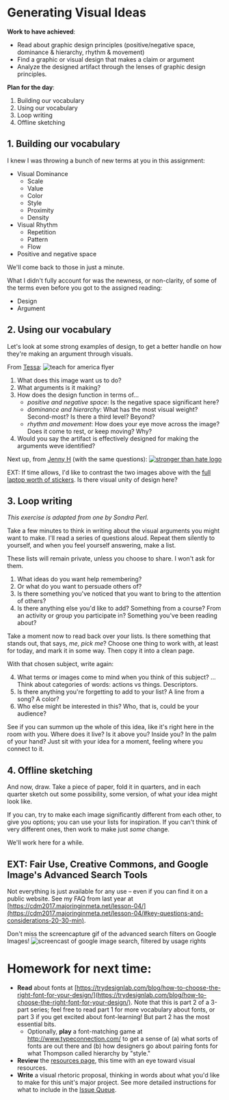 # Generating Visual Ideas

**Work to have achieved**:

* Read about graphic design principles (positive/negative space, dominance & hierarchy, rhythm & movement)
* Find a graphic or visual design that makes a claim or argument
* Analyze the designed artifact through the lenses of graphic design principles.

**Plan for the day**:

1. Building our vocabulary
2. Using our vocabulary
3. Loop writing
4. Offline sketching


## 1. Building our vocabulary

I knew I was throwing a bunch of new terms at you in this assignment:

* Visual Dominance <!-- what draws the eye? -->
   - Scale <!-- big -->
   - Value <!-- dark/intense -->
   - Color <!-- contrast -->
   - Style <!-- contrast -->
   - Proximity <!-- isolation -->
   - Density <!-- contrast -->
* Visual Rhythm
   - Repetition <!-- establish unity -->
   - Pattern <!-- establish backdrop for contrast -->
   - Flow <!-- variation set against similarities; use of line -->
* Positive and negative space

We'll come back to those in just a minute.

What I didn't fully account for was the newness, or non-clarity, of some of the terms even before you got to the assigned reading:

* Design <!-- someone had to make a choice -->
* Argument <!-- there should be an idea beyond the pure visual layout: I'm not looking for a *purely* aesthetic analysis -->

<!--
Some of the posts were really awesome, check-plus kinds of things; I've added my thumbs up (which isn't something I always do, but).
-->

## 2. Using our vocabulary
Let's look at some strong examples of design, to get a better handle on how they're making an argument through visuals.

From [Tessa](https://github.com/pitt-cdm/miller2019spring/issues/8#issuecomment-460731339):
<img src="https://user-images.githubusercontent.com/46493372/52292241-498bf480-2942-11e9-9b61-415df5d2a0c8.jpeg" alt="teach for america flyer" style="max-width:80%; height: auto;"/>

1. What does this image want us to do?
2. What arguments is it making?
3. How does the design function in terms of...
   - _positive and negative space_: Is the negative space significant here?
   - _dominance and hierarchy_: What has the most visual weight? Second-most? Is there a third level? Beyond?
   - _rhythm and movement_: How does your eye move across the image? Does it come to rest, or keep moving? Why?
4. Would you say the artifact is effectively designed for making the arguments weve identified?

Next up, from [Jenny H](https://github.com/pitt-cdm/miller2019spring/issues/8#issuecomment-460877447) (with the same questions):
<a href="https://www.post-gazette.com/news/crime-courts/2018/10/28/Stronger-Than-Hate-logo-creator-Tim-Hindes-Tree-of-Life-Pittsburgh/stories/201810280204" title="Click for the story behind the logo"><img src="https://surveygizmolibrary.s3.amazonaws.com/library/545238/STH.jpg" alt="stronger than hate logo" style="max-width:80%; height: auto;"/></a>

EXT: If time allows, I'd like to contrast the two images above with the [full laptop worth of stickers](https://user-images.githubusercontent.com/46493137/52316301-b32ef180-2988-11e9-9729-38365e2a9e30.jpg). Is there visual unity of design here?

## 3. Loop writing
_This exercise is adapted from one by Sondra Perl._
<!-- starting at 10:19 -->
Take a few minutes to think in writing about the visual arguments you might want to make. I'll read a series of questions aloud. Repeat them silently to yourself, and when you feel yourself answering, make a list.

These lists will remain private, unless you choose to share. I won't ask for them.

1. What ideas do you want help remembering?
2. Or what do you want to persuade others of?
3. Is there something you've noticed that you want to bring to the attention of others?
4. Is there anything else you'd like to add? Something from a course? From an activity or group you participate in? Something you've been reading about?

Take a moment now to read back over your lists. Is there something that stands out, that says, _me, pick me_? Choose one thing to work with, at least for today, and mark it in some way. Then copy it into a clean page.

With that chosen subject, write again:

4. What terms or images come to mind when you think of this subject? ... Think about categories of words: actions vs things. Descriptors. 
5. Is there anything you're forgetting to add to your list? A line from a song? A color?
6. Who else might be interested in this? Who, that is, could be your audience?

See if you can summon up the whole of this idea, like it's right here in the room with you. Where does it live? Is it above you? Inside you? In the palm of your hand? Just sit with your idea for a moment, feeling where you connect to it.

## 4. Offline sketching
And now, draw. Take a piece of paper, fold it in quarters, and in each quarter sketch out some possibility, some version, of what your idea might look like.

If you can, try to make each image significantly different from each other, to give you options; you can use your lists for inspiration. If you can't think of very different ones, then work to make just _some_ change.

We'll work here for a while.

## EXT: Fair Use, Creative Commons, and Google Image's Advanced Search Tools

Not everything is just available for any use – even if you can find it on a public website. See my FAQ from last year at [https://cdm2017.majoringinmeta.net/lesson-04/](https://cdm2017.majoringinmeta.net/lesson-04/#key-questions-and-considerations-20-30-min).

Don't miss the screencapture gif of the advanced search filters on Google Images!
<img src="https://cdm2017.majoringinmeta.net/wp-content/uploads/2017/09/google-images-search-by-usage-rights.gif" alt="screencast of google image search, filtered by usage rights">

# Homework for next time:
* **Read** about fonts at [https://trydesignlab.com/blog/how-to-choose-the-right-font-for-your-design/](https://trydesignlab.com/blog/how-to-choose-the-right-font-for-your-design/). Note that this is part 2 of a 3-part series; feel free to read part 1 for more vocabulary about fonts, or part 3 if you get excited about font-learning! But part 2 has the most essential bits.
   - Optionally, **play** a font-matching game at http://www.typeconnection.com/ to get a sense of (a) what sorts of fonts are out there and (b) how designers go about pairing fonts for what Thompson called hierarchy by "style."
* **Review** the [resources page]({{/site.course.base_path}}resources), this time with an eye toward visual resources.
* **Write** a visual rhetoric proposal, thinking in words about what you'd like to make for this unit's major project. See more detailed instructions for what to include in the [Issue Queue](https://github.com/pitt-cdm/miller2019spring/issues/9).

